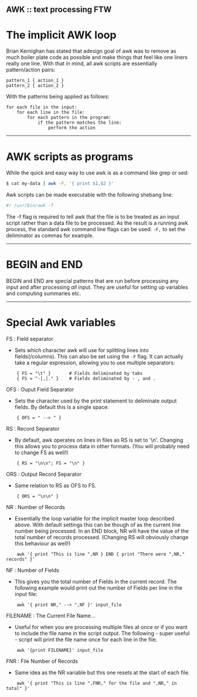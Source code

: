 AWK :: text processing FTW
--------------------------

# The implicit AWK loop
Brian Kernighan has stated that adesign goal of awk was to remove as much boiler
plate code as possible and make things that feel like one liners really one
line. With that in mind, all awk scripts are essentially pattern/action pairs:

    pattern_1 { action_1 }
    pattern_2 { action_2 }

With the patterns being applied as follows:

    for each file in the input:
        for each line in the file:
            for each pattern in the program:
                if the pattern matches the line:
                    perform the action

-------------------------------------------------------------------------------

# AWK scripts as programs
While the quick and easy way to use awk is as a command like grep or sed:

```bash
$ cat my-data | awk -F, '{ print $1,$2 }'
```

Awk scripts can be made executable with the following shebang line:

```bash
#! /usr/bin/awk -f
```

The -f flag is required to tell awk that the file is to be treated as an input
script rather than a data file to be processed. As the result is a running awk
process, the standard awk command line flags can be used: `-F,` to set the
deliminator as commas for example.

-------------------------------------------------------------------------------

# BEGIN and END
BEGIN and END are special patterns that are run before processing any input and
after processing _all_ input. They are useful for setting up variables and
computing summaries etc.

-------------------------------------------------------------------------------

# Special Awk variables
FS : Field separator
- Sets which character awk will use for splitting lines into fields(/columns).
  This can also be set using the `-F` flag. It can actually take a regular
  expression, allowing you to use multiple separators:
```
    { FS = "\t" }       # Fields deliminated by tabs
    { FS = "-|,|." }    # Fields deliminated by - , and .
```
OFS : Ouput Field Separator
- Sets the character used by the print statement to deliminate output fields. By
  default this is a single space:
```
    { OFS = " --> " }
```
RS : Record Separator
- By default, awk operates on lines in files as RS is set to '\n'. Changing this
  allows you to process data in other formats. (You will probably need to change
  FS as well!)
```
    { RS = "\n\n"; FS = "\n" }
```
ORS : Output Record Separator
- Same relation to RS as OFS to FS.
```
    { ORS = "\n\n" }
```
NR : Number of Records
- Essentially the loop variable for the implicit master loop described above.
  With default settings this can be though of as the current line number being
  processed. In an END block, NR will have the value of the total number of
  records processed. (Changing RS will obviously change this behaviour as well!)
```
    awk '{ print "This is line ",NR } END { print "There were ",NR," records" }'
```
NF : Number of Fields
- This gives you the total number of Fields in the current record. The following
  example would print out the number of Fields per line in the input file:
```
    awk '{ print NR," --> ",NF }' input_file
```
FILENAME : The Current File Name...
- Useful for when you are processing multiple files at once or if you want to
  include the file name in the script output. The following - super useful -
  script will print the file name once for each line in the file.
```
    awk '{print FILENAME}' input_file
```
FNR : File Number of Records
- Same idea as the NR variable but this one resets at the start of each file.
```
    awk '{ print "This is line ",FNR," for the file and ",NR," in total" }'
```

